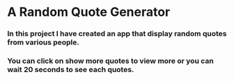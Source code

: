 # A Random Quote Generator

### In this project I have created an app that display random quotes from various people.

### You can click on show more quotes to view more or you can wait 20 seconds to see each quotes.
